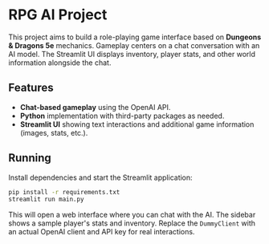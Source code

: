 # RPG AI Project

This project aims to build a role-playing game interface based on **Dungeons & Dragons 5e** mechanics. Gameplay centers on a chat conversation with an AI model. The Streamlit UI displays inventory, player stats, and other world information alongside the chat.

## Features

- **Chat-based gameplay** using the OpenAI API.
- **Python** implementation with third-party packages as needed.
- **Streamlit UI** showing text interactions and additional game information (images, stats, etc.).

## Running

Install dependencies and start the Streamlit application:

```bash
pip install -r requirements.txt
streamlit run main.py
```

This will open a web interface where you can chat with the AI. The sidebar shows a sample player's stats and inventory. Replace the `DummyClient` with an actual OpenAI client and API key for real interactions.
